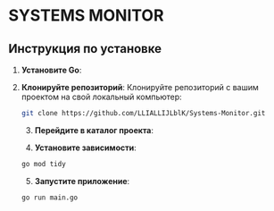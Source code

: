  # SYSTEMS MONITOR

## Инструкция по установке

1. **Установите Go**:
   

2. **Клонируйте репозиторий**:
   Клонируйте репозиторий с вашим проектом на свой локальный компьютер:

   ```sh
   git clone https://github.com/LLIALLIJLblK/Systems-Monitor.git
   ```

   3. **Перейдите в каталог проекта**:

   4. **Установите зависимости**:
   ```sh
   go mod tidy
   ```
   5. **Запустите приложение**:
   ```sh
   go run main.go
   ```